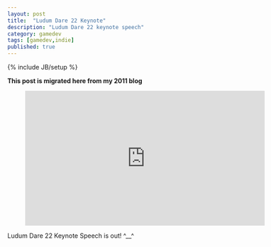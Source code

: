 ```yaml
---
layout: post
title:  "Ludum Dare 22 Keynote"
description: "Ludum Dare 22 keynote speech"
category: gamedev
tags: [gamedev,indie]
published: true
---
```


{% include JB/setup %}

**This post is migrated here from my 2011 blog**

<figure class="video_container">
	<iframe width="540" height="304" src="https://www.youtube.com/embed/ik88RpVfvYY" frameborder="0" allowfullscreen></iframe>
</figure>

Ludum Dare 22 Keynote Speech is out! ^__^